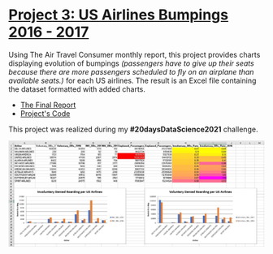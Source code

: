 # [Project 3: US Airlines Bumpings 2016 - 2017](https://www.transportation.gov/sites/dot.gov/files/docs/resources/individuals/aviation-consumer-protection/300341/2017-december-atcr.pdf)

Using The Air Travel Consumer monthly report, this project provides charts displaying evolution of bumpings *(passengers have to give up their seats because there are more passengers scheduled to fly on an airplane than available seats.)* for each US airlines.
The result is an Excel file containing the dataset formatted with added charts.  

- [The Final Report](https://github.com/SandratraR/DataScience_Portfolio/blob/main/US_Airlines_DBs_2017_2016_formatted.xlsx)
- [Project's Code](https://github.com/SandratraR/DataScience_Portfolio/blob/main/US_Airlines_Project.ipynb)

This project was realized during my **#20daysDataScience2021** challenge.  
  
![Facet_grid_attrition](/images/airlines_bumps_excel.JPG)  
 
